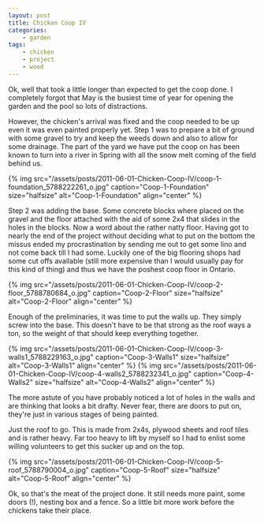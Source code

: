 ```yaml
---
layout: post
title: Chicken Coop IV
categories:
    - garden
tags:
    - chicken
    - project
    - wood
---
```


Ok, well that took a little longer than expected to get the coop done. I completely forgot that May is the busiest time of year for opening the garden and the pool so lots of distractions.

However, the chicken's arrival was fixed and the coop needed to be up even it was even painted properly yet. Step 1 was to prepare a bit of ground with some gravel to try and keep the weeds down and also to allow for some drainage. The part of the yard we have put the coop on has been known to turn into a river in Spring with all the snow melt coming of the field behind us.

{% img src="/assets/posts/2011-06-01-Chicken-Coop-IV/coop-1-foundation_5788222261_o.jpg" caption="Coop-1-Foundation" size="halfsize" alt="Coop-1-Foundation" align="center" %}

Step 2 was adding the base. Some concrete blocks where placed on the gravel and the floor attached with the aid of some 2x4 that slides in the holes in the blocks. Now a word about the rather natty floor. Having got to nearly the end of the project without deciding what to put on the bottom the missus ended my procrastination by sending me out to get some lino and not come back till I had some. Luckily one of the big flooring shops had some cut offs available (still more expensive than I would usually pay for this kind of thing) and thus we have the poshest coop floor in Ontario.

{% img src="/assets/posts/2011-06-01-Chicken-Coop-IV/coop-2-floor_5788780684_o.jpg" caption="Coop-2-Floor" size="halfsize" alt="Coop-2-Floor" align="center" %}

Enough of the preliminaries, it was time to put the walls up. They simply screw into the base. This doesn't have to be that strong as the roof ways a ton, so the weight of that should keep everything together.

{% img src="/assets/posts/2011-06-01-Chicken-Coop-IV/coop-3-walls1_5788229163_o.jpg" caption="Coop-3-Walls1" size="halfsize" alt="Coop-3-Walls1" align="center" %}
{% img src="/assets/posts/2011-06-01-Chicken-Coop-IV/coop-4-walls2_5788232341_o.jpg" caption="Coop-4-Walls2" size="halfsize" alt="Coop-4-Walls2" align="center" %}

The more astute of you have probably noticed a lot of holes in the walls and are thinking that looks a bit drafty. Never fear, there are doors to put on, they're just in various stages of being painted.

Just the roof to go. This is made from 2x4s, plywood sheets and roof tiles and is rather heavy. Far too heavy to lift by myself so I had to enlist some willing volunteers to get this sucker up and on the top.

{% img src="/assets/posts/2011-06-01-Chicken-Coop-IV/coop-5-roof_5788790004_o.jpg" caption="Coop-5-Roof" size="halfsize" alt="Coop-5-Roof" align="center" %}

Ok, so that's the meat of the project done. It still needs more paint, some doors (!), nesting box and a fence. So a little bit more work before the chickens take their place.
